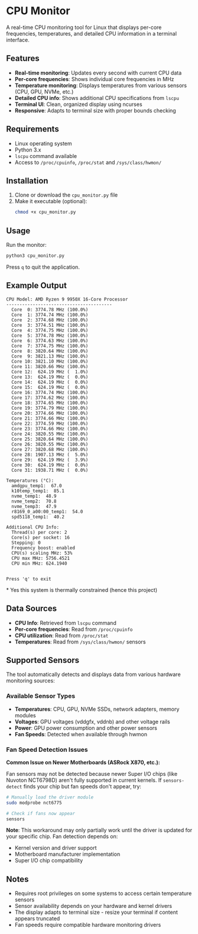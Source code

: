 # CPU Monitor

A real-time CPU monitoring tool for Linux that displays per-core frequencies, temperatures, and detailed CPU information in a terminal interface.

## Features

- **Real-time monitoring**: Updates every second with current CPU data
- **Per-core frequencies**: Shows individual core frequencies in MHz
- **Temperature monitoring**: Displays temperatures from various sensors (CPU, GPU, NVMe, etc.)
- **Detailed CPU info**: Shows additional CPU specifications from `lscpu`
- **Terminal UI**: Clean, organized display using ncurses
- **Responsive**: Adapts to terminal size with proper bounds checking

## Requirements

- Linux operating system
- Python 3.x
- `lscpu` command available
- Access to `/proc/cpuinfo`, `/proc/stat` and `/sys/class/hwmon/`

## Installation

1. Clone or download the `cpu_monitor.py` file
2. Make it executable (optional):
   ```bash
   chmod +x cpu_monitor.py
   ```

## Usage

Run the monitor:
```bash
python3 cpu_monitor.py
```

Press `q` to quit the application.

## Example Output

```
CPU Model: AMD Ryzen 9 9950X 16-Core Processor
----------------------------------------
  Core  0: 3774.78 MHz (100.0%)
  Core  1: 3774.74 MHz (100.0%)
  Core  2: 3774.68 MHz (100.0%)
  Core  3: 3774.51 MHz (100.0%)
  Core  4: 3774.75 MHz (100.0%)
  Core  5: 3774.78 MHz (100.0%)
  Core  6: 3774.63 MHz (100.0%)
  Core  7: 3774.75 MHz (100.0%)
  Core  8: 3820.64 MHz (100.0%)
  Core  9: 3821.13 MHz (100.0%)
  Core 10: 3821.10 MHz (100.0%)
  Core 11: 3820.66 MHz (100.0%)
  Core 12:  624.19 MHz (  1.0%)
  Core 13:  624.19 MHz (  0.0%)
  Core 14:  624.19 MHz (  0.0%)
  Core 15:  624.19 MHz (  0.0%)
  Core 16: 3774.74 MHz (100.0%)
  Core 17: 3774.62 MHz (100.0%)
  Core 18: 3774.65 MHz (100.0%)
  Core 19: 3774.79 MHz (100.0%)
  Core 20: 3774.66 MHz (100.0%)
  Core 21: 3774.66 MHz (100.0%)
  Core 22: 3774.59 MHz (100.0%)
  Core 23: 3774.66 MHz (100.0%)
  Core 24: 3820.55 MHz (100.0%)
  Core 25: 3820.64 MHz (100.0%)
  Core 26: 3820.55 MHz (100.0%)
  Core 27: 3820.68 MHz (100.0%)
  Core 28: 1907.13 MHz (  5.0%)
  Core 29:  624.19 MHz (  3.9%)
  Core 30:  624.19 MHz (  0.0%)
  Core 31: 1938.71 MHz (  0.0%)

Temperatures (°C):
  amdgpu_temp1:  67.0
  k10temp_temp1:  85.1
  nvme_temp1:  48.9
  nvme_temp2:  70.8
  nvme_temp3:  47.9
  r8169_0_a00:00_temp1:  54.0
  spd5118_temp1:  40.2

Additional CPU Info:
  Thread(s) per core: 2
  Core(s) per socket: 16
  Stepping: 0
  Frequency boost: enabled
  CPU(s) scaling MHz: 53%
  CPU max MHz: 5756.4521
  CPU min MHz: 624.1940


Press 'q' to exit
```
\* Yes this system is thermally constrained (hence this project)

## Data Sources

- **CPU Info**: Retrieved from `lscpu` command
- **Per-core frequencies**: Read from `/proc/cpuinfo`
- **CPU utilization**: Read from `/proc/stat`
- **Temperatures**: Read from `/sys/class/hwmon/` sensors


## Supported Sensors

The tool automatically detects and displays data from various hardware monitoring sources:

### Available Sensor Types
- **Temperatures**: CPU, GPU, NVMe SSDs, network adapters, memory modules
- **Voltages**: GPU voltages (vddgfx, vddnb) and other voltage rails
- **Power**: GPU power consumption and other power sensors
- **Fan Speeds**: Detected when available through hwmon

### Fan Speed Detection Issues

**Common Issue on Newer Motherboards (ASRock X870, etc.):**

Fan sensors may not be detected because newer Super I/O chips (like Nuvoton NCT6798D) aren't fully supported in current kernels. If `sensors-detect` finds your chip but fan speeds don't appear, try:

```bash
# Manually load the driver module
sudo modprobe nct6775

# Check if fans now appear
sensors
```

**Note**: This workaround may only partially work until the driver is updated for your specific chip. Fan detection depends on:
- Kernel version and driver support
- Motherboard manufacturer implementation
- Super I/O chip compatibility

## Notes

- Requires root privileges on some systems to access certain temperature sensors
- Sensor availability depends on your hardware and kernel drivers
- The display adapts to terminal size - resize your terminal if content appears truncated
- Fan speeds require compatible hardware monitoring drivers
